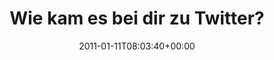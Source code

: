 ---
retweeted: false
source: <a href="http://spring.me" rel="nofollow">Spring.me</a>
entities:
  hashtags: []
  symbols: []
  user_mentions: []
  urls: []
display_text_range:
- '0'
- '136'
favorite_count: '0'
id_str: '24738195170140160'
truncated: false
retweet_count: '0'
id: '24738195170140160'
created_at: Tue Jan 11 08:03:40 +0000 2011
favorited: false
full_text: Wie kam es bei dir zu Twitter? — Beim Studium hat man ja viiiiel Zeit.
  Damals klappte auch noch die SMS delivery i… http://4ms.me/eMp817
lang: de
tags:
- pesos:twitter
date: '2011-01-11T08:03:40+00:00'
src: https://twitter.com/bascht/status/24738195170140160
original_url: https://twitter.com/bascht/status/24738195170140160
type: twitter_tweet
text: Wie kam es bei dir zu Twitter? — Beim Studium hat man ja viiiiel Zeit. Damals
  klappte auch noch die SMS delivery i… http://4ms.me/eMp817
title: 'Wie kam es bei dir zu Twitter? '

---